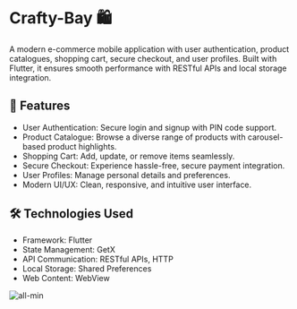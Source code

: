 # Crafty-Bay 🛍️

A modern e-commerce mobile application with user authentication, product catalogues, shopping cart, secure checkout, and user profiles. Built with Flutter, it ensures smooth performance with RESTful APIs and local storage integration.
## 🚀 Features
- User Authentication: Secure login and signup with PIN code support.
- Product Catalogue: Browse a diverse range of products with carousel-based product highlights.
- Shopping Cart: Add, update, or remove items seamlessly.
- Secure Checkout: Experience hassle-free, secure payment integration.
- User Profiles: Manage personal details and preferences.
- Modern UI/UX: Clean, responsive, and intuitive user interface.

## 🛠️ Technologies Used
- Framework: Flutter
- State Management: GetX
- API Communication: RESTful APIs, HTTP
- Local Storage: Shared Preferences
- Web Content: WebView

![all-min](https://github.com/user-attachments/assets/ef82da61-c8ee-4209-9ce1-8191e0aa0731)
